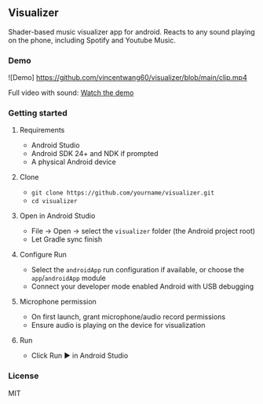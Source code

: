 ## Visualizer

Shader-based music visualizer app for android.
Reacts to any sound playing on the phone, including Spotify and Youtube Music.

### Demo

![Demo]
https://github.com/vincentwang60/visualizer/blob/main/clip.mp4

Full video with sound: [Watch the demo](https://www.dropbox.com/scl/fi/xyd2uh2sdn4sltn8noety/Screen_Recording_20250909_005642.mp4?rlkey=blwvf6wv0lzre2yomgdm43wbe&st=ijh5ul0j&dl=0)

### Getting started

1. Requirements
   - Android Studio
   - Android SDK 24+ and NDK if prompted
   - A physical Android device

2. Clone
   - `git clone https://github.com/yourname/visualizer.git`
   - `cd visualizer`

3. Open in Android Studio
   - File → Open → select the `visualizer` folder (the Android project root)
   - Let Gradle sync finish

4. Configure Run
   - Select the `androidApp` run configuration if available, or choose the `app`/`androidApp` module
   - Connect your developer mode enabled Android with USB debugging 

5. Microphone permission
   - On first launch, grant microphone/audio record permissions
   - Ensure audio is playing on the device for visualization

6. Run
   - Click Run ▶ in Android Studio

### License

MIT
